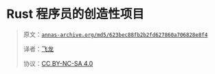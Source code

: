 # Rust 程序员的创造性项目

> 原文：[`annas-archive.org/md5/623bec88fb2b2fd627860a706828e8f4`](https://annas-archive.org/md5/623bec88fb2b2fd627860a706828e8f4)
> 
> 译者：[飞龙](https://github.com/wizardforcel)
> 
> 协议：[CC BY-NC-SA 4.0](http://creativecommons.org/licenses/by-nc-sa/4.0/)